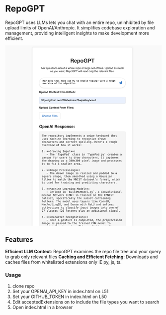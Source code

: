 # RepoGPT

RepoGPT uses LLMs lets you chat with an entire repo, uninhibited by file upload limits of OpenAI/Anthropic. It simplifies codebase exploration and management, providing intelligent insights to make development more efficient.

![RepoGPT Interface](example.png)

## Features

**Efficient LLM Context**: RepoGPT examines the repo file tree and your query to grab only relevant files
**Caching and Efficient Fetching**: Downloads and caches files from whitelisted extensions only IE py, js, ts.

### Usage

1. clone repo
2. Set your OPENAI_API_KEY in index.html on L51
3. Set your GITHUB_TOKEN in index.html on L50
4. Edit acceptedExtensions on to include the file types you want to search
5. Open index.html in a browser